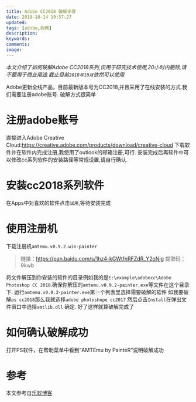 ```yaml
---
title: Adobe CC2018 破解步骤
date: 2018-10-14 19:57:27
updated:
tags: [adobe,折腾]
description:
keywords:
comments:
image:
---
```

*本文介绍了如何破解Adobe CC2018系列,仅用于研究技术使用,20小时内删除,请不要用于商业用途.截止目前`2018年10月`依然可以使用.*
<!--more-->
Adobe更新全线产品，目前最新版本号为CC2018,并且采用了在线安装的方式.我们需要注册adobe账号.
破解方式很简单

# 注册adobe账号
直接进入Adobe Creative Cloud:https://creative.adobe.com/products/download/creative-cloud
下载软件并在软件内完成注册,我使用了outlook的邮箱注册,可行.
安装完成后再软件中可以修改cc系列软件的安装路径等常规设置,请自行确认.

# 安装cc2018系列软件
在Apps中对喜欢的软件点击`试用`,等待安装完成

# 使用注册机
下载注册机`amtemu.v0.9.2.win-painter`
> 链接：https://pan.baidu.com/s/1hz4-kGWtfnRFZdR_Y2oNjg 
> 提取码：9kwb

将文件解压到你安装的软件的目录例如我的是`E:\example\adobecc\Adobe Photoshop CC 2018`.确保你解压的`amtemu.v0.9.2-painter.exe`等文件在这个目录下.
运行`amtemu.v0.9.2-painter.exe`第一个列表里选择需要破解的软件
如我要破解`ps cc2018`那么我就选择`adobe photoshope cc2017`
然后点击`Install`在弹出文件窗口中选择`amtlib.dll`
确定.
好了这样就算破解完成了

# 如何确认破解成功
打开PS软件，在帮助菜单中看到“AMTEmu by PainteR”说明破解成功

# 参考
本文参考自[乐软博客](https://www.isharepc.com/2328.html)





